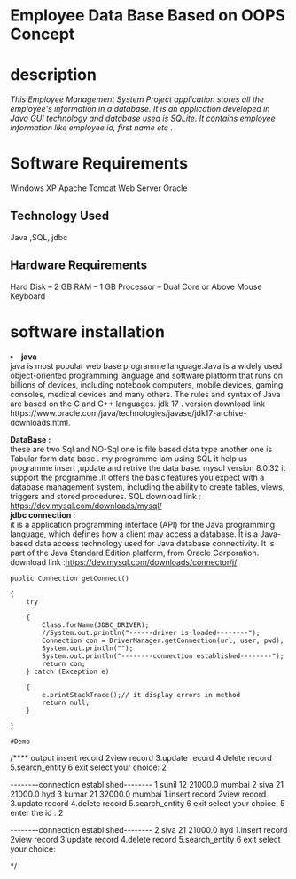 #   Employee Data Base  Based  on  OOPS Concept

 #  description 
<i>This Employee Management System Project application stores all the employee's information in a database. It is an application developed in Java GUI technology and database used is SQLite. It contains employee information like employee id, first name etc .</i>
<br>
 #  Software Requirements
Windows XP
Apache Tomcat Web Server
Oracle

##  Technology Used
Java ,SQL, jdbc

## Hardware Requirements
Hard Disk – 2 GB
RAM – 1 GB
Processor – Dual Core or Above
Mouse
Keyboard





 # software installation 
 <li>
   <b>   java  </b><br>
    java  is  most  popular  web  base  programme  language.Java is a widely used object-oriented programming language and software platform that runs on billions of devices, including notebook computers, mobile devices, gaming consoles, medical devices and many others. The rules and syntax of Java are based on the C and C++ languages.
    jdk 17 . version  download link  https://www.oracle.com/java/technologies/javase/jdk17-archive-downloads.html.

  <strong> <b> DataBase :</b></strong> <br>
     these  are  two  Sql and NO-Sql  one is  file  based   data  type another  one  is  Tabular  form   data  base . my   programme   iam  using    SQL it  help  us  programme  insert ,update and retrive   the  data base.
 mysql   version 8.0.32  it  support  the programme .It offers the basic features you expect with a database management system, including the ability to create tables, views, triggers and stored procedures.
 SQL download  link : https://dev.mysql.com/downloads/mysql/
 <br>
<strong>  jdbc  connection : </strong> <br>
it is a  application programming interface (API) for the Java programming language, which defines how a client may access a database. It is a Java-based data access technology used for Java database connectivity. It is part of the Java Standard Edition platform, from Oracle Corporation.
   download  link :https://dev.mysql.com/downloads/connector/j/
	
	
	public Connection getConnect()

	{
		try

		{
			Class.forName(JDBC_DRIVER);
			//System.out.println("------driver is loaded--------");
			Connection con = DriverManager.getConnection(url, user, pwd);
			System.out.println("");
			System.out.println("--------connection established--------");
			return con;
		} catch (Exception e)

		{
			e.printStackTrace();// it display errors in method
			return null;
		}

	}
	
	#Demo 


  /****
   output
   insert record
2view record
3.update record
4.delete record
5.search_entity
6 exit
select your choice:
2


--------connection established--------
1 sunil 12 21000.0 mumbai
2 siva 21 21000.0 hyd
3 kumar 21 32000.0 mumbai
1.insert record
2view record
3.update record
4.delete record
5.search_entity
6 exit
select your choice:
5
enter the id :
2

--------connection established--------
2 siva 21 21000.0 hyd
1.insert record
2view record
3.update record
4.delete record
5.search_entity
6 exit
select your choice:

  
  */
